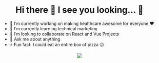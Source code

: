 <h1 align="center"> Hi there 👋 I see you looking... 👀</h1>

- 🔭 I’m currently working on making healthcare awesome for everyone ❤️ 
- 🌱 I’m currently learning technical marketing
- 👯 I’m looking to collaborate on React and Vue Projects
- 💬 Ask me about anything
- ⚡ Fun fact: I could eat an entire box of pizza 😉
<div align="center">
   <img
        src="https://4.bp.blogspot.com/-Ex7VGxgJcNM/W5Rq2_5L7MI/AAAAAAAFEtQ/AlVEb1VlNZYp3v-O-Enik4S3HLVuK9jhQCLcBGAs/s1600/Dino_non-birthday_version.gif"
        />
</div>


<!--
**AmericasEngineer/AmericasEngineer** is a ✨ _special_ ✨ repository because its `README.md` (this file) appears on your GitHub profile.

Here are some ideas to get you started:

- 🔭 I’m currently working on ...
- 🌱 I’m currently learning ...
- 👯 I’m looking to collaborate on ...
- 🤔 I’m looking for help with ...
- 💬 Ask me about ...
- 📫 How to reach me: ...
- 😄 Pronouns: ...
- ⚡ Fun fact: ...
-->
